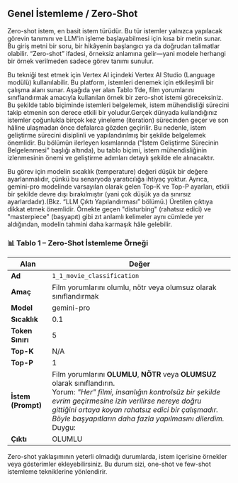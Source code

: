 ## Genel İstemleme / Zero-Shot

Zero-shot istem, en basit istem türüdür. Bu tür istemler yalnızca yapılacak görevin tanımını ve LLM'in işleme başlayabilmesi için kısa bir metin sunar. Bu giriş metni bir soru, bir hikâyenin başlangıcı ya da doğrudan talimatlar olabilir. “Zero-shot” ifadesi, örneksiz anlamına gelir—yani modele herhangi bir örnek verilmeden sadece görev tanımı sunulur.

Bu tekniği test etmek için Vertex AI içindeki Vertex AI Studio (Language modülü) kullanılabilir. Bu platform, istemleri denemek için etkileşimli bir çalışma alanı sunar. Aşağıda yer alan Tablo 1’de, film yorumlarını sınıflandırmak amacıyla kullanılan örnek bir zero-shot istemi göreceksiniz.
Bu şekilde tablo biçiminde istemleri belgelemek, istem mühendisliği sürecini takip etmenin son derece etkili bir yoludur.Gerçek dünyada kullandığınız istemler çoğunlukla birçok kez yineleme (iteration) sürecinden geçer ve son hâline ulaşmadan önce defalarca gözden geçirilir.
Bu nedenle, istem geliştirme sürecini disiplinli ve yapılandırılmış bir şekilde belgelemek önemlidir. Bu bölümün ilerleyen kısımlarında (“İstem Geliştirme Sürecinin Belgelenmesi" başlığı altında), bu tablo biçimi, istem mühendisliğinin izlenmesinin önemi ve geliştirme adımları detaylı şekilde ele alınacaktır.

Bu görev için modelin sıcaklık (temperature) değeri düşük bir değere ayarlanmalıdır, çünkü bu senaryoda yaratıcılığa ihtiyaç yoktur. Ayrıca, gemini-pro modelinde varsayılan olarak gelen Top-K ve Top-P ayarları, etkili bir şekilde devre dışı bırakılmıştır (yani çok düşük ya da sınırsız ayarlardadır).(Bkz. “LLM Çıktı Yapılandırması” bölümü.) Üretilen çıktıya dikkat etmek önemlidir.
Örnekte geçen "disturbing" (rahatsız edici) ve "masterpiece" (başyapıt) gibi zıt anlamlı kelimeler aynı cümlede yer aldığından, modelin tahmini daha karmaşık hâle gelebilir.

### 📊 Tablo 1 – Zero-Shot İstemleme Örneği

| Alan              | Değer |
|-------------------|-------|
| **Ad**            | `1_1_movie_classification ` |
| **Amaç**          | Film yorumlarını olumlu, nötr veya olumsuz olarak sınıflandırmak |
| **Model**         | gemini-pro |
| **Sıcaklık**      | 0.1 |
| **Token Sınırı**  | 5 |
| **Top-K**         | N/A |
| **Top-P**         | 1 |
| **İstem (Prompt)** | Film yorumlarını **OLUMLU**, **NÖTR** veya **OLUMSUZ** olarak sınıflandırın. <br> Yorum: *"Her" filmi, insanlığın kontrolsüz bir şekilde evrim geçirmesine izin verilirse nereye doğru gittiğini ortaya koyan rahatsız edici bir çalışmadır. Böyle başyapıtların daha fazla yapılmasını dilerdim.* <br> Duygu: |
| **Çıktı**         | OLUMLU |

Zero-shot yaklaşımının yeterli olmadığı durumlarda, istem içerisine örnekler veya gösterimler ekleyebilirsiniz. Bu durum sizi, one-shot ve few-shot istemleme tekniklerine yönlendirir.